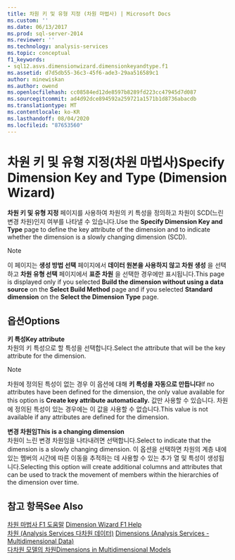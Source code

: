 ```yaml
---
title: 차원 키 및 유형 지정 (차원 마법사) | Microsoft Docs
ms.custom: ''
ms.date: 06/13/2017
ms.prod: sql-server-2014
ms.reviewer: ''
ms.technology: analysis-services
ms.topic: conceptual
f1_keywords:
- sql12.asvs.dimensionwizard.dimensionkeyandtype.f1
ms.assetid: d7d5db55-36c3-45f6-ade3-29aa516589c1
author: minewiskan
ms.author: owend
ms.openlocfilehash: cc08584ed12de8597b8289fd223cc47945d7d087
ms.sourcegitcommit: ad4d92dce894592a259721a1571b1d8736abacdb
ms.translationtype: MT
ms.contentlocale: ko-KR
ms.lasthandoff: 08/04/2020
ms.locfileid: "87653560"
---
```

# <a name="specify-dimension-key-and-type-dimension-wizard"></a><span data-ttu-id="7c82a-102">차원 키 및 유형 지정(차원 마법사)</span><span class="sxs-lookup"><span data-stu-id="7c82a-102">Specify Dimension Key and Type (Dimension Wizard)</span></span>
  <span data-ttu-id="7c82a-103">**차원 키 및 유형 지정** 페이지를 사용하여 차원의 키 특성을 정의하고 차원이 SCD(느린 변경 차원)인지 여부를 나타낼 수 있습니다.</span><span class="sxs-lookup"><span data-stu-id="7c82a-103">Use the **Specify Dimension Key and Type** page to define the key attribute of the dimension and to indicate whether the dimension is a slowly changing dimension (SCD).</span></span>  
  
> [!NOTE]  
>  <span data-ttu-id="7c82a-104"> 이 페이지는 **생성 방법 선택** 페이지에서 **데이터 원본을 사용하지 않고 차원 생성** 을 선택하고 **차원 유형 선택** 페이지에서 **표준 차원** 을 선택한 경우에만 표시됩니다.</span><span class="sxs-lookup"><span data-stu-id="7c82a-104">This page is displayed only if you selected **Build the dimension without using a data source** on the **Select Build Method** page and if you selected **Standard dimension** on the **Select the Dimension Type** page.</span></span>  
  
## <a name="options"></a><span data-ttu-id="7c82a-105">옵션</span><span class="sxs-lookup"><span data-stu-id="7c82a-105">Options</span></span>  
 <span data-ttu-id="7c82a-106">**키 특성**</span><span class="sxs-lookup"><span data-stu-id="7c82a-106">**Key attribute**</span></span>  
 <span data-ttu-id="7c82a-107">차원의 키 특성으로 할 특성을 선택합니다.</span><span class="sxs-lookup"><span data-stu-id="7c82a-107">Select the attribute that will be the key attribute for the dimension.</span></span>  
  
> [!NOTE]  
>  <span data-ttu-id="7c82a-108">차원에 정의된 특성이 없는 경우 이 옵션에 대해 **키 특성을 자동으로 만듭니다**</span><span class="sxs-lookup"><span data-stu-id="7c82a-108">If no attributes have been defined for the dimension, the only value available for this option is **Create key attribute automatically.**</span></span> <span data-ttu-id="7c82a-109">값만 사용할 수 있습니다. 차원에 정의된 특성이 있는 경우에는 이 값을 사용할 수 없습니다.</span><span class="sxs-lookup"><span data-stu-id="7c82a-109">This value is not available if any attributes are defined for the dimension.</span></span>  
  
 <span data-ttu-id="7c82a-110">**변경 차원임**</span><span class="sxs-lookup"><span data-stu-id="7c82a-110">**This is a changing dimension**</span></span>  
 <span data-ttu-id="7c82a-111">차원이 느린 변경 차원임을 나타내려면 선택합니다.</span><span class="sxs-lookup"><span data-stu-id="7c82a-111">Select to indicate that the dimension is a slowly changing dimension.</span></span> <span data-ttu-id="7c82a-112">이 옵션을 선택하면 차원의 계층 내에 있는 멤버의 시간에 따른 이동을 추적하는 데 사용할 수 있는 추가 열 및 특성이 생성됩니다.</span><span class="sxs-lookup"><span data-stu-id="7c82a-112">Selecting this option will create additional columns and attributes that can be used to track the movement of members within the hierarchies of the dimension over time.</span></span>  
  
## <a name="see-also"></a><span data-ttu-id="7c82a-113">참고 항목</span><span class="sxs-lookup"><span data-stu-id="7c82a-113">See Also</span></span>  
 <span data-ttu-id="7c82a-114">[차원 마법사 F1 도움말](dimension-wizard-f1-help.md) </span><span class="sxs-lookup"><span data-stu-id="7c82a-114">[Dimension Wizard F1 Help](dimension-wizard-f1-help.md) </span></span>  
 <span data-ttu-id="7c82a-115">[차원 &#40;Analysis Services 다차원 데이터&#41;](multidimensional-models-olap-logical-dimension-objects/dimensions-analysis-services-multidimensional-data.md) </span><span class="sxs-lookup"><span data-stu-id="7c82a-115">[Dimensions &#40;Analysis Services - Multidimensional Data&#41;](multidimensional-models-olap-logical-dimension-objects/dimensions-analysis-services-multidimensional-data.md) </span></span>  
 [<span data-ttu-id="7c82a-116">다차원 모델의 차원</span><span class="sxs-lookup"><span data-stu-id="7c82a-116">Dimensions in Multidimensional Models</span></span>](multidimensional-models/dimensions-in-multidimensional-models.md)  
  
  
